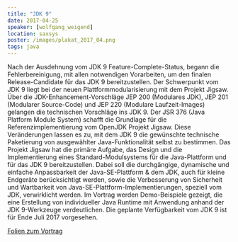 ```yaml
---
title: "JDK 9"
date: 2017-04-25
speaker: [wolfgang_weigend]
location: saxsys
poster: /images/plakat_2017_04.png
tags: java
---
```


Nach der Ausdehnung vom JDK 9 Feature-Complete-Status, begann die Fehlerbereinigung, mit allen notwendigen Vorarbeiten,
um den finalen Release-Candidate für das JDK 9 bereitzustellen. Der Schwerpunkt vom JDK 9 liegt bei der neuen
Plattformmodularisierung mit dem Projekt Jigsaw. Über die JDK-Enhancement-Vorschläge JEP 200 (Modulares JDK), JEP 201
(Modularer Source-Code) und JEP 220 (Modulare Laufzeit-Images) gelangen die technischen Vorschläge ins JDK 9. Der JSR
376 (Java Platform Module System) schafft die Grundlage für die Referenzimplementierung vom OpenJDK Projekt Jigsaw.
Diese Veränderungen lassen es zu, mit dem JDK 9 die gewünschte technische Paketierung von ausgewählter
Java-Funktionalität selbst zu bestimmen. Das Projekt Jigsaw hat die primäre Aufgabe, das Design und die Implementierung
eines Standard-Modulsystems für die Java-Plattform und für das JDK 9 bereitzustellen. Dabei soll die durchgängige,
dynamische und einfache Anpassbarkeit der Java-SE-Plattform & dem JDK, auch für kleine Endgeräte berücksichtigt werden,
sowie die Verbesserung von Sicherheit und Wartbarkeit von Java-SE-Plattform-Implementierungen, speziell vom JDK,
verwirklicht werden. Im Vortrag werden Demo-Beispiele gezeigt, die eine Erstellung von individueller Java Runtime mit
Anwendung anhand der JDK 9-Werkzeuge verdeutlichen. Die geplante Verfügbarkeit vom JDK 9 ist für Ende Juli 2017
vorgesehen.

<p><a href="http://jug-gr.de/downloads/juggr_JDK_9_Java_Platform_Module_System.pdf">Folien zum Vortrag</a></p>
